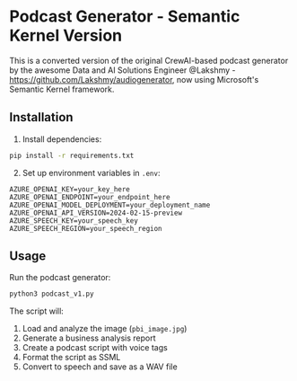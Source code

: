 # Podcast Generator - Semantic Kernel Version

This is a converted version of the original CrewAI-based podcast generator by the awesome Data and AI Solutions Engineer @Lakshmy - https://github.com/Lakshmy/audiogenerator, now using Microsoft's Semantic Kernel framework.


## Installation

1. Install dependencies:
```bash
pip install -r requirements.txt
```

2. Set up environment variables in `.env`:
```env
AZURE_OPENAI_KEY=your_key_here
AZURE_OPENAI_ENDPOINT=your_endpoint_here
AZURE_OPENAI_MODEL_DEPLOYMENT=your_deployment_name
AZURE_OPENAI_API_VERSION=2024-02-15-preview
AZURE_SPEECH_KEY=your_speech_key
AZURE_SPEECH_REGION=your_speech_region
```

## Usage

Run the podcast generator:
```bash
python3 podcast_v1.py
```

The script will:
1. Load and analyze the image (`pbi_image.jpg`)
2. Generate a business analysis report
3. Create a podcast script with voice tags
4. Format the script as SSML
5. Convert to speech and save as a WAV file
